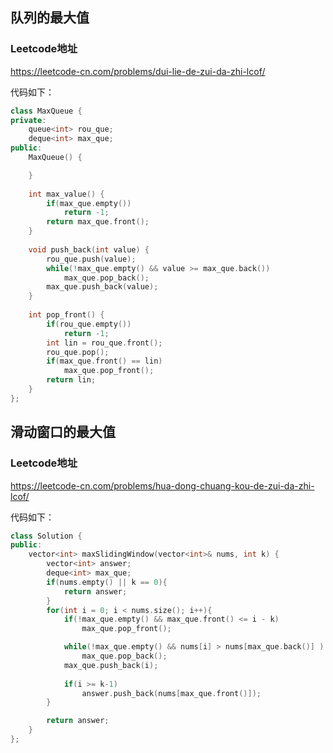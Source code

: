 ##  队列的最大值 ##
### Leetcode地址 ###
<https://leetcode-cn.com/problems/dui-lie-de-zui-da-zhi-lcof/>

代码如下：

```c++
class MaxQueue {
private:
    queue<int> rou_que;
    deque<int> max_que; 
public:
    MaxQueue() {

    }
    
    int max_value() {
        if(max_que.empty())
            return -1;
        return max_que.front();
    }
    
    void push_back(int value) {
        rou_que.push(value);
        while(!max_que.empty() && value >= max_que.back())
            max_que.pop_back();
        max_que.push_back(value);
    }
    
    int pop_front() {
        if(rou_que.empty())
            return -1;
        int lin = rou_que.front();
        rou_que.pop();
        if(max_que.front() == lin)
            max_que.pop_front();
        return lin;
    }
};
```






## 滑动窗口的最大值 ##
### Leetcode地址 ###
<https://leetcode-cn.com/problems/hua-dong-chuang-kou-de-zui-da-zhi-lcof/>

代码如下：

```c++
class Solution {
public:
    vector<int> maxSlidingWindow(vector<int>& nums, int k) {
        vector<int> answer;
        deque<int> max_que;
        if(nums.empty() || k == 0){
            return answer;
        }
        for(int i = 0; i < nums.size(); i++){
            if(!max_que.empty() && max_que.front() <= i - k)
                max_que.pop_front();

            while(!max_que.empty() && nums[i] > nums[max_que.back()] )
                max_que.pop_back();
            max_que.push_back(i);
            
            if(i >= k-1)
                answer.push_back(nums[max_que.front()]);
        }

        return answer;
    }
};
```